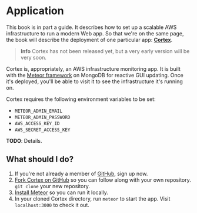 # Application

This book is in part a guide. It describes how to set up a scalable AWS infrastructure to run a modern Web app. So that we're on the same page, the book will describe the deployment of one particular app: [**Cortex**][repo].

> **Info** Cortex has not been released yet, but a very early version will be very soon.

Cortex is, appropriately, an AWS infrastructure monitoring app. It is built with the [Meteor framework](http://www.meteor.com/) on MongoDB for reactive GUI updating. Once it's deployed, you'll be able to visit it to see the infrastructure it's running on.

Cortex requires the following environment variables to be set:

* `METEOR_ADMIN_EMAIL`
* `METEOR_ADMIN_PASSWORD`
* `AWS_ACCESS_KEY_ID`
* `AWS_SECRET_ACCESS_KEY`

**TODO**: Details.


## What should I do?

1. If you're not already a member of [GitHub](https://github.com/), sign up now.
1. [Fork Cortex on GitHub][repo] so you can follow along with your own repository. `git clone` your new repository.
1. [Install Meteor](https://www.meteor.com/install) so you can run it locally.
1. In your cloned Cortex directory, run `meteor` to start the app. Visit `localhost:3000` to check it out.

[repo]: https://github.com/orlade/cortex
